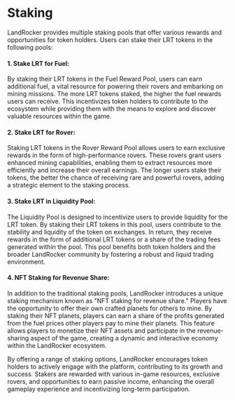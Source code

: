 # Staking

LandRocker provides multiple staking pools that offer various rewards and opportunities for token holders. Users can stake their LRT tokens in the following pools:

#### 1. Stake LRT for Fuel:

By staking their LRT tokens in the Fuel Reward Pool, users can earn additional fuel, a vital resource for powering their rovers and embarking on mining missions. The more LRT tokens staked, the higher the fuel rewards users can receive. This incentivizes token holders to contribute to the ecosystem while providing them with the means to explore and discover valuable resources within the game.

#### 2. Stake LRT for Rover:

Staking LRT tokens in the Rover Reward Pool allows users to earn exclusive rewards in the form of high-performance rovers. These rovers grant users enhanced mining capabilities, enabling them to extract resources more efficiently and increase their overall earnings. The longer users stake their tokens, the better the chance of receiving rare and powerful rovers, adding a strategic element to the staking process.

#### 3. Stake LRT in Liquidity Pool:

The Liquidity Pool is designed to incentivize users to provide liquidity for the LRT token. By staking their LRT tokens in this pool, users contribute to the stability and liquidity of the token on exchanges. In return, they receive rewards in the form of additional LRT tokens or a share of the trading fees generated within the pool. This pool benefits both token holders and the broader LandRocker community by fostering a robust and liquid trading environment.

#### 4. NFT Staking for Revenue Share:

In addition to the traditional staking pools, LandRocker introduces a unique staking mechanism known as "NFT staking for revenue share." Players have the opportunity to offer their own crafted planets for others to mine. By staking their NFT planets, players can earn a share of the profits generated from the fuel prices other players pay to mine their planets. This feature allows players to monetize their NFT assets and participate in the revenue-sharing aspect of the game, creating a dynamic and interactive economy within the LandRocker ecosystem.



By offering a range of staking options, LandRocker encourages token holders to actively engage with the platform, contributing to its growth and success. Stakers are rewarded with various in-game resources, exclusive rovers, and opportunities to earn passive income, enhancing the overall gameplay experience and incentivizing long-term participation.

